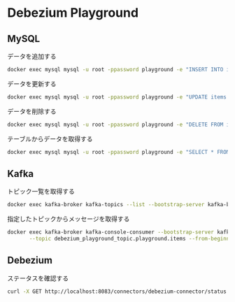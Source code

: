 # Debezium Playground

## MySQL

データを追加する
```bash
docker exec mysql mysql -u root -ppassword playground -e "INSERT INTO items (name) VALUE ('Tシャツ');"
```

データを更新する
```bash
docker exec mysql mysql -u root -ppassword playground -e "UPDATE items SET name = 'ロングスリーブTシャツ' WHERE id = 1;"
```

データを削除する
```bash
docker exec mysql mysql -u root -ppassword playground -e "DELETE FROM items WHERE id = 1;"
```

テーブルからデータを取得する
```bash
docker exec mysql mysql -u root -ppassword playground -e "SELECT * FROM items;"
```

## Kafka

トピック一覧を取得する
```bash
docker exec kafka-broker kafka-topics --list --bootstrap-server kafka-broker:9092
```

指定したトピックからメッセージを取得する
```bash
docker exec kafka-broker kafka-console-consumer --bootstrap-server kafka-broker:9092 \
       --topic debezium_playground_topic.playground.items --from-beginning
```

## Debezium

ステータスを確認する
```bash
curl -X GET http://localhost:8083/connectors/debezium-connector/status
```
